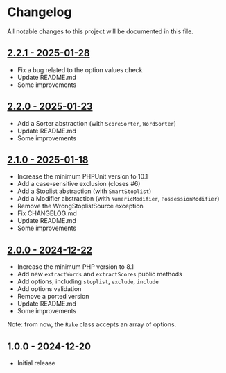 # Changelog

All notable changes to this project will be documented in this file.

## [2.2.1 - 2025-01-28](https://github.com/kudashevs/rake-php/compare/v2.2.0...v2.2.1) 

- Fix a bug related to the option values check
- Update README.md
- Some improvements
 
## [2.2.0 - 2025-01-23](https://github.com/kudashevs/rake-php/compare/v2.1.0...v2.2.0) 

- Add a Sorter abstraction (with `ScoreSorter`, `WordSorter`)
- Update README.md
- Some improvements

## [2.1.0 - 2025-01-18](https://github.com/kudashevs/rake-php/compare/v2.0.0...v2.1.0) 

- Increase the minimum PHPUnit version to 10.1
- Add a case-sensitive exclusion (closes #6)
- Add a Stoplist abstraction (with `SmartStoplist`)
- Add a Modifier abstraction (with `NumericModifier`, `PossessionModifier`)
- Remove the WrongStoplistSource exception
- Fix CHANGELOG.md
- Update README.md
- Some improvements

## [2.0.0 - 2024-12-22](https://github.com/kudashevs/rake-php/compare/v1.0.0...v2.0.0)

- Increase the minimum PHP version to 8.1
- Add new `extractWords` and `extractScores` public methods
- Add options, including `stoplist`, `exclude`, `include`
- Add options validation
- Remove a ported version
- Update README.md
- Some improvements

Note: from now, the `Rake` class accepts an array of options.

## 1.0.0 - 2024-12-20

- Initial release